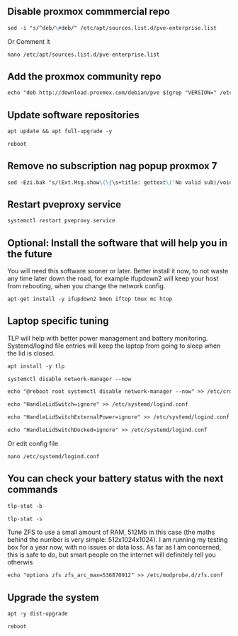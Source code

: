 ## Disable proxmox commmercial repo

```md
sed -i "s/^deb/\#deb/" /etc/apt/sources.list.d/pve-enterprise.list
```

Or Comment it

```md
nano /etc/apt/sources.list.d/pve-enterprise.list
```


## Add the proxmox community repo

```md
echo "deb http://download.proxmox.com/debian/pve $(grep "VERSION=" /etc/os-release | sed -n 's/.*(\(.*\)).*/\1/p') pve-no-subscription" > /etc/apt/sources.list.d/pve-community.list
```

## Update software repositories

```md
apt update && apt full-upgrade -y
```

```md
reboot
```

## Remove no subscription nag popup proxmox 7

```md
sed -Ezi.bak "s/(Ext.Msg.show\(\{\s+title: gettext\('No valid sub)/void\(\{ \/\/\1/g" /usr/share/javascript/proxmox-widget-toolkit/proxmoxlib.js
```

## Restart pveproxy service

```md
systemctl restart pveproxy.service
```

## Optional: Install the software that will help you in the future

You will need this software sooner or later. Better install it now, to not waste any time later down the road, for example ifupdown2 will keep your host from rebooting, when you change the network config.

```md
apt-get install -y ifupdown2 bmon iftop tmux mc htop
```

## Laptop specific tuning

TLP will help with better power management and battery monitoring. Systemd/logind file entries will keep the laptop from going to sleep when the lid is closed.

```md
apt install -y tlp
```

```md
systemctl disable network-manager --now
```

```md
echo "@reboot root systemctl disable network-manager --now" >> /etc/crontab
```

```md
echo "HandleLidSwitch=ignore" >> /etc/systemd/logind.conf
```

```md
echo "HandleLidSwitchExternalPower=ignore" >> /etc/systemd/logind.conf
```

```md
echo "HandleLidSwitchDocked=ignore" >> /etc/systemd/logind.conf
```

Or edit config file

```md
nano /etc/systemd/logind.conf
```

## You can check your battery status with the next commands

```md
tlp-stat -b
```

```md
tlp-stat -s
```

Tune ZFS to use a small amount of RAM, 512Mb in this case (the maths behind the number is very simple: 512x1024x1024). I am running my testing box for a year now, with no issues or data loss. As far as I am concerned, this is safe to do, but  smart  people on the internet will definitely tell you otherwis

```md
echo "options zfs zfs_arc_max=536870912" >> /etc/modprobe.d/zfs.conf
```

## Upgrade the system

```md
apt -y dist-upgrade
```

```md
reboot
```